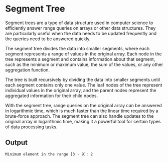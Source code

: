 # Segment Tree

Segment trees are a type of data structure used in computer science to efficiently answer range queries on arrays or other data structures. They are particularly useful when the data needs to be updated frequently and the queries need to be answered quickly.

The segment tree divides the data into smaller segments, where each segment represents a range of values in the original array. Each node in the tree represents a segment and contains information about that segment, such as the minimum or maximum value, the sum of the values, or any other aggregation function.

The tree is built recursively by dividing the data into smaller segments until each segment contains only one value. The leaf nodes of the tree represent individual values in the original array, and the parent nodes represent the aggregated information for their child nodes.

With the segment tree, range queries on the original array can be answered in logarithmic time, which is much faster than the linear time required by a brute-force approach. The segment tree can also handle updates to the original array in logarithmic time, making it a powerful tool for certain types of data processing tasks.

## Output

    Minimum element in the range [3 - 9]: 2
